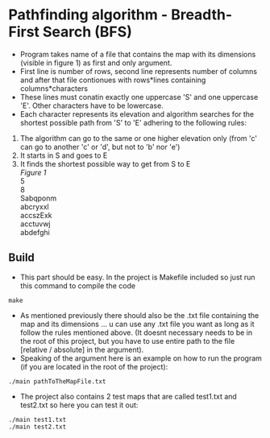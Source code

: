 # Pathfinding algorithm - Breadth-First Search (BFS)
- Program takes name of a file that contains the map with its dimensions (visible in figure 1) as first and only argument.
- First line is number of rows, second line represents number of columns and after that file contionues with rows\*lines containing columns\*characters
- These lines must conatin exactly one uppercase 'S' and one uppercase 'E'. Other characters have to be lowercase.
- Each character represents its elevation and algorithm searches for the shortest possible path from 'S' to 'E' adhering to the following rules:
1. The algorithm can go to the same or one higher elevation only (from 'c' can go to another 'c' or 'd', but not to 'b' nor 'e')
2. It starts in S and goes to E
3. It finds the shortest possible way to get from S to E<br>
*Figure 1*<br>
5<br>
8<br>
Sabqponm<br>
abcryxxl<br>
accszExk<br>
acctuvwj<br>
abdefghi<br>

## Build
- This part should be easy. In the project is Makefile included so just run this command to compile the code
```
make
```
- As mentioned previously there should also be the .txt file containing the map and its dimensions ... u can use any .txt file you want as long as it follow the rules mentioned above. (It doesnt necessary needs to be in the root of this project, but you have to use entire path to the file [relative / absolute] in the argument).
- Speaking of the argument here is an example on how to run the program (if you are located in the root of the project):
```
./main pathToTheMapFile.txt
```
- The project also contains 2 test maps that are called test1.txt and test2.txt so here you can test it out:
```
./main test1.txt
./main test2.txt
```
